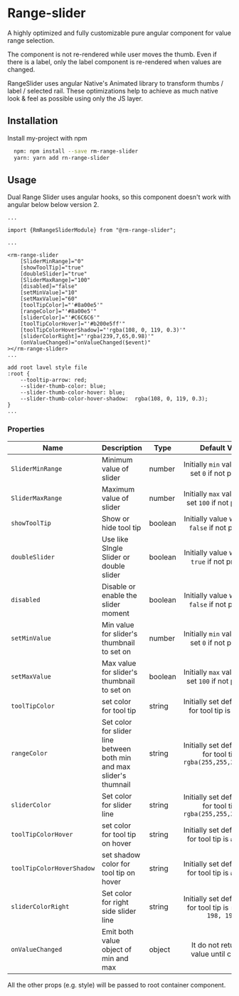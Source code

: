 
# Range-slider

A highly optimized and fully customizable pure angular component for value range selection.

The component is not re-rendered while user moves the thumb.
Even if there is a label, only the label component is re-rendered when values are changed.

RangeSlider uses angular Native's Animated library to transform thumbs / label / selected rail.
These optimizations help to achieve as much native look & feel as possible using only the JS layer.


## Installation

Install my-project with npm

```bash
  npm: npm install --save rm-range-slider
  yarn: yarn add rn-range-slider
```


## Usage

Dual Range Slider uses angular hooks, so this component doesn't work with angular below below version 2. 




```
...

import {RmRangeSliderModule} from "@rm-range-slider";

...

<rm-range-slider
	[SliderMinRange]="0"
	[showToolTip]="true"
	[doubleSlider]="true"
	[SliderMaxRange]="100"
	[disabled]="false"
	[setMinValue]="10"
	[setMaxValue]="60"
	[toolTipColor]="'#8a00e5'"
	[rangeColor]="'#8a00e5'"
	[sliderColor]="'#C6C6C6'"
	[toolTipColorHover]="'#b200e5ff'"
	[toolTipColorHoverShadow]="'rgba(108, 0, 119, 0.3)'"
	[sliderColorRight]="'rgba(239,7,65,0.98)'"
	(onValueChanged)="onValueChanged($event)"
></rm-range-slider>
... 

add root lavel style file
:root {
	--tooltip-arrow: red;
	--slider-thumb-color: blue;
	--slider-thumb-color-hover: blue;
	--slider-thumb-color-hover-shadow:  rgba(108, 0, 119, 0.3);
}
... 
```

### Properties

| Name                      | Description                                                          | Type    |                            Default Value                             |
|---------------------------|----------------------------------------------------------------------|---------|:--------------------------------------------------------------------:|
| `SliderMinRange`          | Minimum value of slider                                              | number  |        Initially `min` value will be set `0` if not provided         |
| `SliderMaxRange`          | Maximum value of slider                                              | number  |       Initially `max` value will be set `100` if not provided        |
| `showToolTip`             | Show or hide tool tip                                                | boolean |         Initially value will be set `false` if not provided          |
| `doubleSlider`            | Use like SIngle Slider or double slider                              | boolean |          Initially value will be set `true` if not provided          |
| `disabled`                | Disable or enable the slider moment                                  | boolean |         Initially value will be set `false` if not provided          |
| `setMinValue`             | Min value for slider's thumbnail to set on                           | number  |        Initially `min` value will be set `0` if not provided         |
| `setMaxValue`             | Max value for slider's thumbnail to set on                           | boolean |       Initially `max` value will be set `100` if not provided        |
| `toolTipColor`            | set color for tool tip                                               | string  |        Initially set default color for tool tip is `#8a00e5`         |
| `rangeColor`              | Set color for slider line between both min and max slider's thumnail | string  | Initially set default color for tool tip is `rgba(255,255,255,0.99)` |
| `sliderColor`             | Set color for slider line                                            | string  | Initially set default color for tool tip is `rgba(255,255,255,0.47)` |
| `toolTipColorHover`       | set color for tool tip on hover                                      | string  |        Initially set default color for tool tip is `#8a00e5'`        |
| `toolTipColorHoverShadow` | set shadow color for tool tip on hover                               | string  |        Initially set default color for tool tip is `#8a00e5'`        |
| `sliderColorRight`        | Set color for right side slider line                                 | string  |   Initially set default color for tool tip is `rgb(198, 198, 198)`   |
| `onValueChanged`          | Emit both value object of min and max                                | object  |              It do not return any value until changes                |

All the other props (e.g. style) will be passed to root container component.

